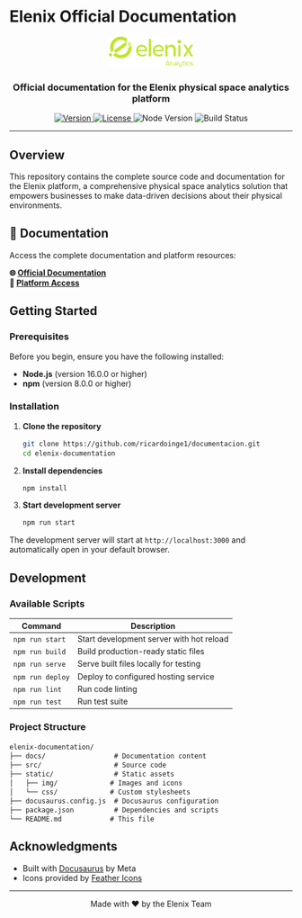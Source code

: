 # Elenix Official Documentation

<p align="center">
  <img src="static/img/logo1.svg" alt="Elenix Logo" width="150">
</p>

<h3 align="center">Official documentation for the Elenix physical space analytics platform</h3>

<p align="center">
  <a href="https://elenix-analytics.com">
    <img src="https://img.shields.io/badge/version-1.0.0-blue.svg" alt="Version">
  </a>
  <a href="LICENSE">
    <img src="https://img.shields.io/badge/license-MIT-green.svg" alt="License">
  </a>
  <img src="https://img.shields.io/badge/node-%3E%3D16.0.0-brightgreen.svg" alt="Node Version">
  <img src="https://img.shields.io/badge/build-passing-brightgreen.svg" alt="Build Status">
</p>

---

## Overview

This repository contains the complete source code and documentation for the Elenix platform, a comprehensive physical space analytics solution that empowers businesses to make data-driven decisions about their physical environments.

## 📖 Documentation

Access the complete documentation and platform resources:

**🌐 [Official Documentation](https://documentacion-weld.vercel.app)**  
**🔐 [Platform Access](https://elenix-analytics.com)**

## Getting Started

### Prerequisites

Before you begin, ensure you have the following installed:

- **Node.js** (version 16.0.0 or higher)
- **npm** (version 8.0.0 or higher)

### Installation

1. **Clone the repository**

   ```bash
   git clone https://github.com/ricardoinge1/documentacion.git
   cd elenix-documentation
   ```

2. **Install dependencies**

   ```bash
   npm install
   ```

3. **Start development server**
   ```bash
   npm run start
   ```

The development server will start at `http://localhost:3000` and automatically open in your default browser.

## Development

### Available Scripts

| Command          | Description                              |
| ---------------- | ---------------------------------------- |
| `npm run start`  | Start development server with hot reload |
| `npm run build`  | Build production-ready static files      |
| `npm run serve`  | Serve built files locally for testing    |
| `npm run deploy` | Deploy to configured hosting service     |
| `npm run lint`   | Run code linting                         |
| `npm run test`   | Run test suite                           |

### Project Structure

```
elenix-documentation/
├── docs/                 # Documentation content
├── src/                  # Source code
├── static/               # Static assets
│   ├── img/             # Images and icons
│   └── css/             # Custom stylesheets
├── docusaurus.config.js  # Docusaurus configuration
├── package.json          # Dependencies and scripts
└── README.md            # This file
```

## Acknowledgments

- Built with [Docusaurus](https://docusaurus.io/) by Meta
- Icons provided by [Feather Icons](https://feathericons.com/)

---

<p align="center">
  Made with ❤️ by the Elenix Team
</p>
